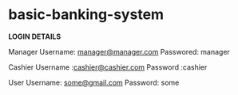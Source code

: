 # basic-banking-system


**LOGIN DETAILS** 

Manager
Username:   manager@manager.com
Passwored:  manager

Cashier
Username :cashier@cashier.com
Password :cashier

User
Username: some@gmail.com
Password: some
